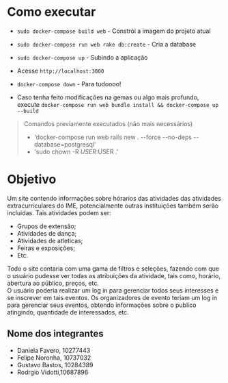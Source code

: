 # Como executar

- `sudo docker-compose build web` - Constrói a imagem do projeto atual

- `sudo docker-compose run web rake db:create` - Cria a database

- `sudo docker-compose up` - Subindo a aplicação

- Acesse `http://localhost:3000`

- `docker-compose down` - Para tudoooo!

- Caso tenha feito modificações na gemas ou algo mais profundo, execute `docker-compose run web bundle install && docker-compose up --build`

> Comandos previamente executados (não mais necessários)   
> - 'docker-compose run web rails new . --force --no-deps --database=postgresql'   
> - 'sudo chown -R $USER:$USER .'

# Objetivo

Um site contendo informações sobre hórarios das atividades das atividades extracurriculares do IME, potencialmente outras instituições também serão incluidas. Tais atividades podem ser:
- Grupos de extensão;
- Atividades de dança;
- Atividades de atleticas;
- Feiras e exposições;
- Etc.

Todo o site contaria com uma gama de filtros e seleções, fazendo com que o usuário pudesse ver todas as atribuições da atividade, tais como, horário, abertura ao público, preços, etc.    
O usuário poderia realizar um log in para gerenciar todos seus interesses e se inscrever em tais eventos. Os organizadores de evento teriam um log in para gerenciar seus eventos, obtendo informações sobre o publico atingindo, quantidade de interessados, etc.  

## Nome dos integrantes
- Daniela Favero, 10277443
- Felipe Noronha, 10737032
- Gustavo Bastos, 10284389  
- Rodrgio Vidotti,10687896
